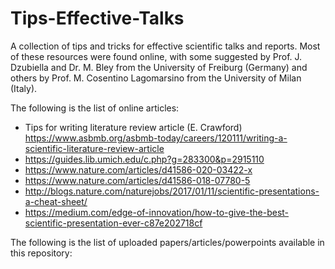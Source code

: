 # Tips-Effective-Talks
A collection of tips and tricks for effective scientific talks and reports.
Most of these resources were found online, with some suggested by Prof. J. Dzubiella and Dr. M. Bley from the University of Freiburg (Germany) and others by Prof. M. Cosentino Lagomarsino from the University of Milan (Italy).


The following is the list of online articles:
 - Tips for writing literature review article (E. Crawford) https://www.asbmb.org/asbmb-today/careers/120111/writing-a-scientific-literature-review-article
 - https://guides.lib.umich.edu/c.php?g=283300&p=2915110
 - https://www.nature.com/articles/d41586-020-03422-x
 - https://www.nature.com/articles/d41586-018-07780-5
 - http://blogs.nature.com/naturejobs/2017/01/11/scientific-presentations-a-cheat-sheet/
 - https://medium.com/edge-of-innovation/how-to-give-the-best-scientific-presentation-ever-c87e202718cf

 The following is the list of uploaded papers/articles/powerpoints available in this repository:
